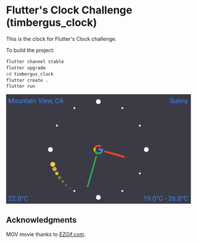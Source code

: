 # Flutter's Clock Challenge (timbergus_clock)

This is the clock for Flutter's Clock challenge.

To build the project:

```bash
flutter channel stable
flutter upgrade
cd timbergus_clock
flutter create .
flutter run
```

![Timbergus Clock](assets/splash.png?raw=true "Timbergus Clock")

## Acknowledgments

MOV movie thanks to [EZGif.com](https://ezgif.com/gif-to-mov).
